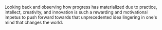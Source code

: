 Looking back and observing how progress has materialized due to practice, intellect, creativity, and innovation is such a rewarding and motivational impetus to push forward towards that unprecedented idea lingering in one's mind that changes the world.  

